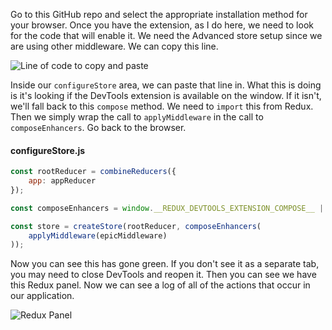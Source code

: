 Go to this GitHub repo and select the appropriate installation method for your browser. Once you have the extension, as I do here, we need to look for the code that will enable it. We need the Advanced store setup since we are using other middleware. We can copy this line. 

![Line of code to copy and paste](https://res.cloudinary.com/dg3gyk0gu/image/upload/v1551986027/transcript-images/redux-debug-redux-observable-with-redux-dev-tools-c31b5e47-line-to-copy-from-github-advanced-store-setup.png)

Inside our `configureStore` area, we can paste that line in. What this is doing is it's looking if the DevTools extension is available on the window. If it isn't, we'll fall back to this `compose` method. We need to `import` this from Redux. Then we simply wrap the call to `applyMiddleware` in the call to `composeEnhancers`. Go back to the browser.

#### configureStore.js
```js
const rootReducer = combineReducers({
    app: appReducer
});

const composeEnhancers = window.__REDUX_DEVTOOLS_EXTENSION_COMPOSE__ || compose; 

const store = createStore(rootReducer, composeEnhancers(
    applyMiddleware(epicMiddleware)
));
```

Now you can see this has gone green. If you don't see it as a separate tab, you may need to close DevTools and reopen it. Then you can see we have this Redux panel. Now we can see a log of all of the actions that occur in our application.

![Redux Panel](https://res.cloudinary.com/dg3gyk0gu/image/upload/v1551986027/transcript-images/redux-debug-redux-observable-with-redux-dev-tools-c31b5e47-redux-panel.png)
